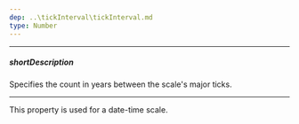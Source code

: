 ```yaml
---
dep: ..\tickInterval\tickInterval.md
type: Number
---
```

---
##### shortDescription
Specifies the count in years between the scale's major ticks.

---
This property is used for a date-time scale.